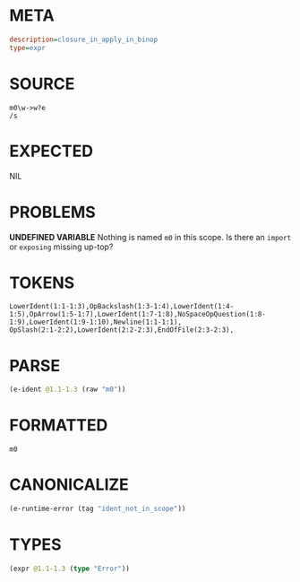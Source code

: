 # META
~~~ini
description=closure_in_apply_in_binop
type=expr
~~~
# SOURCE
~~~roc
m0\w->w?e
/s
~~~
# EXPECTED
NIL
# PROBLEMS
**UNDEFINED VARIABLE**
Nothing is named `m0` in this scope.
Is there an `import` or `exposing` missing up-top?

# TOKENS
~~~zig
LowerIdent(1:1-1:3),OpBackslash(1:3-1:4),LowerIdent(1:4-1:5),OpArrow(1:5-1:7),LowerIdent(1:7-1:8),NoSpaceOpQuestion(1:8-1:9),LowerIdent(1:9-1:10),Newline(1:1-1:1),
OpSlash(2:1-2:2),LowerIdent(2:2-2:3),EndOfFile(2:3-2:3),
~~~
# PARSE
~~~clojure
(e-ident @1.1-1.3 (raw "m0"))
~~~
# FORMATTED
~~~roc
m0
~~~
# CANONICALIZE
~~~clojure
(e-runtime-error (tag "ident_not_in_scope"))
~~~
# TYPES
~~~clojure
(expr @1.1-1.3 (type "Error"))
~~~
